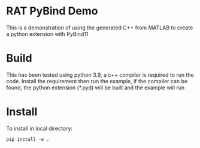 RAT PyBind Demo
===============
This is a demonstration of using the generated C++ from MATLAB to create a python extension with PyBind11

Build
=====
This has been tested using python 3.9, a c++ compiler is required to run the code. Install the requirement then run the example, if the 
compiler can be found, the python extension (*.pyd) will be built and the example will run


Install
=======
To install in local directory:

    pip install -e .
